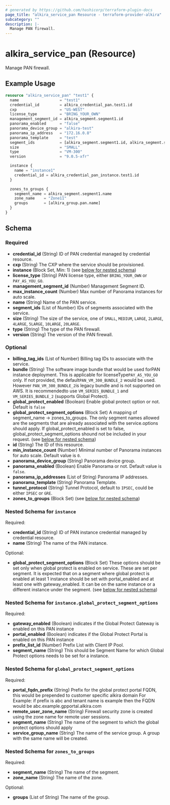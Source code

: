 ```yaml
---
# generated by https://github.com/hashicorp/terraform-plugin-docs
page_title: "alkira_service_pan Resource - terraform-provider-alkira"
subcategory: ""
description: |-
  Manage PAN firewall.
---
```


# alkira_service_pan (Resource)

Manage PAN firewall.

## Example Usage

```terraform
resource "alkira_service_pan" "test1" {
  name                  = "test1"
  credential_id         = alkira_credential_pan.test1.id
  cxp                   = "US-WEST"
  license_type          = "BRING_YOUR_OWN"
  management_segment_id = alkira_segment.segment1.id
  panorama_enabled      = "false"
  panorama_device_group = "alkira-test"
  panorama_ip_address   = "172.16.0.8"
  panorama_template     = "test"
  segment_ids           = [alkira_segment.segment1.id, alkira_segment.segment2.id]
  size                  = "SMALL"
  type                  = "VM-300"
  version               = "9.0.5-xfr"

  instance {
    name = "instance1"
    credential_id = alkira_credential_pan_instance.test1.id
  }

  zones_to_groups {
    segment_name = alkira_segment.segment1.name
    zone_name    = "Zone11"
    groups       = [alkira_group.pan.name]
  }
}
```

<!-- schema generated by tfplugindocs -->
## Schema

### Required

- **credential_id** (String) ID of PAN credential managed by credential resource.
- **cxp** (String) The CXP where the service should be provisioned.
- **instance** (Block Set, Min: 1) (see [below for nested schema](#nestedblock--instance))
- **license_type** (String) PAN license type, either `BRING_YOUR_OWN` or `PAY_AS_YOU_GO`.
- **management_segment_id** (Number) Management Segment ID.
- **max_instance_count** (Number) Max number of Panorama instances for auto scale.
- **name** (String) Name of the PAN service.
- **segment_ids** (List of Number) IDs of segments associated with the service.
- **size** (String) The size of the service, one of `SMALL`, `MEDIUM`, `LARGE`, `2LARGE`, `4LARGE`, `5LARGE`, `10LARGE`, `20LARGE`.
- **type** (String) The type of the PAN firewall.
- **version** (String) The version of the PAN firewall.

### Optional

- **billing_tag_ids** (List of Number) Billing tag IDs to associate with the service.
- **bundle** (String) The software image bundle that would be used forPAN instance deployment. This is applicable for licenseType`PAY_AS_YOU_GO` only. If not provided, the default`PAN_VM_300_BUNDLE_2` would be used. However `PAN_VM_300_BUNDLE_2`is legacy bundle and is not supported on AWS. It is recommendedto use `VM_SERIES_BUNDLE_1` and `VM_SERIES_BUNDLE_2` (supports Global Protect).
- **global_protect_enabled** (Boolean) Enable global protect option or not. Default is `false`
- **global_protect_segment_options** (Block Set) A mapping of segment_name -> zones_to_groups. The only segment names allowed are the segments that are already associated with the service.options should apply. If global_protect_enabled is set to false, global_protect_segment_options shound not be included in your request. (see [below for nested schema](#nestedblock--global_protect_segment_options))
- **id** (String) The ID of this resource.
- **min_instance_count** (Number) Minimal number of Panorama instances for auto scale. Default value is `0`.
- **panorama_device_group** (String) Panorama device group.
- **panorama_enabled** (Boolean) Enable Panorama or not. Default value is `false`.
- **panorama_ip_addresses** (List of String) Panorama IP addresses.
- **panorama_template** (String) Panorama Template.
- **tunnel_protocol** (String) Tunnel Protocol, default to `IPSEC`, could be either `IPSEC` or `GRE`.
- **zones_to_groups** (Block Set) (see [below for nested schema](#nestedblock--zones_to_groups))

<a id="nestedblock--instance"></a>
### Nested Schema for `instance`

Required:

- **credential_id** (String) ID of PAN instance credential managed by credential resource.
- **name** (String) The name of the PAN instance.

Optional:

- **global_protect_segment_options** (Block Set) These options should be set only when global protect is enabled on service. These are set per segment. It is expected that on a segment where global protect is enabled at least 1 instance should be set with portal_enabled and at least one with gateway_enabled. It can be on the same instance or a different instance under the segment. (see [below for nested schema](#nestedblock--instance--global_protect_segment_options))

<a id="nestedblock--instance--global_protect_segment_options"></a>
### Nested Schema for `instance.global_protect_segment_options`

Required:

- **gateway_enabled** (Boolean) indicates if the Global Protect Gateway is enabled on this PAN instance
- **portal_enabled** (Boolean) indicates if the Global Protect Portal is enabled on this PAN instance
- **prefix_list_id** (Number) Prefix List with Client IP Pool.
- **segment_name** (String) This should be Segment Name for which Global Protect options needs to be set for a instance.



<a id="nestedblock--global_protect_segment_options"></a>
### Nested Schema for `global_protect_segment_options`

Required:

- **portal_fqdn_prefix** (String) Prefix for the global protect portal FQDN, this would be prepended to customer specific alkira domain For Example: if prefix is abc and tenant name is example then the FQDN would be abc.example.gpportal.alkira.com
- **remote_user_zone_name** (String) Firewall security zone is created using the zone name for remote user sessions.
- **segment_name** (String) The name of the segment to which the global protect options should apply
- **service_group_name** (String) The name of the service group. A group with the same name will be created.


<a id="nestedblock--zones_to_groups"></a>
### Nested Schema for `zones_to_groups`

Required:

- **segment_name** (String) The name of the segment.
- **zone_name** (String) The name of the zone.

Optional:

- **groups** (List of String) The name of the group.


